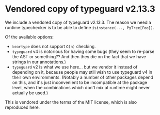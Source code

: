 # Vendored copy of typeguard v2.13.3

We include a vendored copy of typeguard v2.13.3. The reason we need a runtime typechecker is to be able to define `isinstance(..., PyTree[Foo])`.

Of the available options:

- `beartype` does not support `O(n)` checking.
- `typeguard` v4 is notorious for having some bugs (they seem to re-parse the AST or something?? And then they die on the fact that we have strings in our annotations.)
- `typeguard` v2 is what we use here... but we vendor it instead of depending on it, because people may still wish to use typeguard v4 in their own environments. (Notably a number of other packages depend on this, and it's just inconvenient to be incompatible at the package level, when the combinations which don't mix at runtime might never actually be used.)

This is vendored under the terms of the MIT license, which is also reproduced here.
